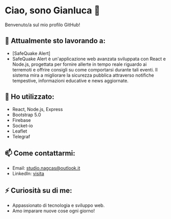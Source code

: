 # Ciao, sono Gianluca 👋

Benvenuto/a sul mio profilo GitHub!

## 🔭 Attualmente sto lavorando a:
- [SafeQuake Alert]
- SafeQuake Alert è un'applicazione web avanzata sviluppata con React e Node.js, progettata per fornire allerte in tempo reale riguardo ai terremoti e offrire consigli su come comportarsi durante tali eventi. Il sistema mira a migliorare la sicurezza pubblica attraverso notifiche tempestive, informazioni educative e news aggiornate.


## 🌱 Ho utilizzato:
- React, Node.js, Express
- Bootstrap 5.0
- Firebase
- Socket-io
- Leaflet
- Telegraf

## 📫 Come contattarmi:
- Email: studio.nagcas@outlook.it
- LinkedIn: [visita](https://www.linkedin.com/in/gianluca-chiaravalloti-5694081a2/)

## ⚡ Curiosità su di me:
- Appassionato di tecnologia e sviluppo web.
- Amo imparare nuove cose ogni giorno!
